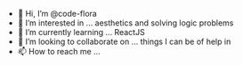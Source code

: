 - 👋 Hi, I’m @code-flora
- 👀 I’m interested in ... aesthetics and solving logic problems
- 🌱 I’m currently learning ... ReactJS
- 💞️ I’m looking to collaborate on ... things I can be of help in
- 📫 How to reach me ... 

<!---
code-flora/code-flora is a ✨ special ✨ repository because its `README.md` (this file) appears on your GitHub profile.
You can click the Preview link to take a look at your changes.
--->
